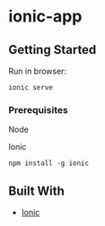 # ionic-app

## Getting Started

Run in browser:

```
ionic serve
```

### Prerequisites

Node

Ionic

```
npm install -g ionic
```

## Built With

* [Ionic](https://ionicframework.com/)
